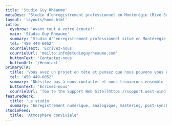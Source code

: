 ```yaml
---
title: 'Studio Guy Rhéaume'
metaDesc: 'Studio d’enregistrement professionnel en Montérégie (Rive-Sud de Montréal)'
layout: 'layouts/home.html'
intro:
  eyebrow: 'Avant tout à votre écoute!'
  main: 'Studio Guy Rhéaume'
  summary: 'Studio d''enregistrement professionnel situé en Montérégie (Rive-Sud de Montréal)'
  tel: '450 449-6052'
  courrielText: 'Écrivez-nous'
  courrielUrl: 'mailto:info@studioguyrheaume.com'
  buttonText: 'Contactez-nous'
  buttonUrl: '/#contact'
primaryCTA:
  title: 'Vous avez un projet en tête et pensez que nous pouvons vous être utile ?'
  tel: '450 449-6052'
  summary: 'Nhésitez pas à nous contacter et nous trouverons ensemble la meilleure façon de vous aider à mener à bien votre projet.  450 449-6052   info@studioguyrheaume.com'
  buttonText: 'Écrivez-nous'
  courrielUrl: '[Go to the Support Web Site](https://support.west-wind.com)'
featuredWork:
  title: 'Le studio'
  summary: 'Enregistrement numérique, analogique, mastering, post-synchro? No problemo :-)'
studioFeed:
  title: 'Atmosphère conviviale'
---
```

